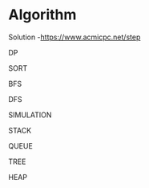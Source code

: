 # Algorithm


Solution -https://www.acmicpc.net/step 

DP

SORT

BFS

DFS

SIMULATION

STACK

QUEUE

TREE

HEAP
